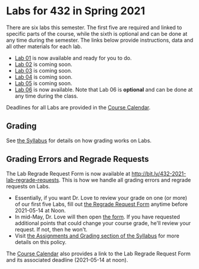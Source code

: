 # Labs for 432 in Spring 2021

There are six labs this semester. The first five are required and linked to specific parts of the course, while the sixth is optional and can be done at any time during the semester. The links below provide instructions, data and all other materials for each lab.

- [Lab 01](https://github.com/THOMASELOVE/432-2021/tree/master/labs/lab01) is now available and ready for you to do.
- [Lab 02](https://github.com/THOMASELOVE/432-2021/tree/master/labs/lab02) is coming soon.
- [Lab 03](https://github.com/THOMASELOVE/432-2021/tree/master/labs/lab03) is coming soon.
- [Lab 04](https://github.com/THOMASELOVE/432-2021/tree/master/labs/lab04) is coming soon.
- [Lab 05](https://github.com/THOMASELOVE/432-2021/tree/master/labs/lab05) is coming soon.
- [Lab 06](https://github.com/THOMASELOVE/432-2021/tree/master/labs/lab06) is now available. Note that Lab 06 is **optional** and can be done at any time during the class.

Deadlines for all Labs are provided in the [Course Calendar](https://thomaselove.github.io/432/calendar.html).

## Grading

See [the Syllabus](https://thomaselove.github.io/432-2021-syllabus/assignments-and-grading.html) for details on how grading works on Labs.

## Grading Errors and Regrade Requests

The Lab Regrade Request Form is now available at http://bit.ly/432-2021-lab-regrade-requests. This is how we handle all grading errors and regrade requests on Labs. 

- Essentially, if you want Dr. Love to review your grade on one (or more) of our first five Labs, fill out [the Regrade Request Form](http://bit.ly/432-2021-lab-regrade-requests) anytime before 2021-05-14 at Noon. 
- In mid-May, Dr. Love will then open [the form](http://bit.ly/432-2021-lab-regrade-requests). If you have requested additional points that could change your course grade, he'll review your request. If not, then he won't. 
- Visit [the Assignments and Grading section of the Syllabus](https://thomaselove.github.io/432-2021-syllabus/assignments-and-grading.html) for more details on this policy.

The [Course Calendar](https://thomaselove.github.io/432/calendar.html) also provides a link to the Lab Regrade Request Form and its associated deadline (2021-05-14 at noon). 
